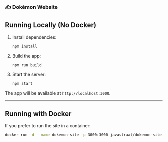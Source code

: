 ### ✍️ Dokémon Website

## Running Locally (No Docker)

1. Install dependencies:
   ```bash
   npm install
   ```

2. Build the app:

   ```bash
   npm run build
   ```

3. Start the server:

   ```bash
   npm start
   ```

The app will be available at `http://localhost:3000`.

---

## Running with Docker

If you prefer to run the site in a container:

```bash
docker run -d --name dokemon-site -p 3000:3000 javastraat/dokemon-site:latest
```